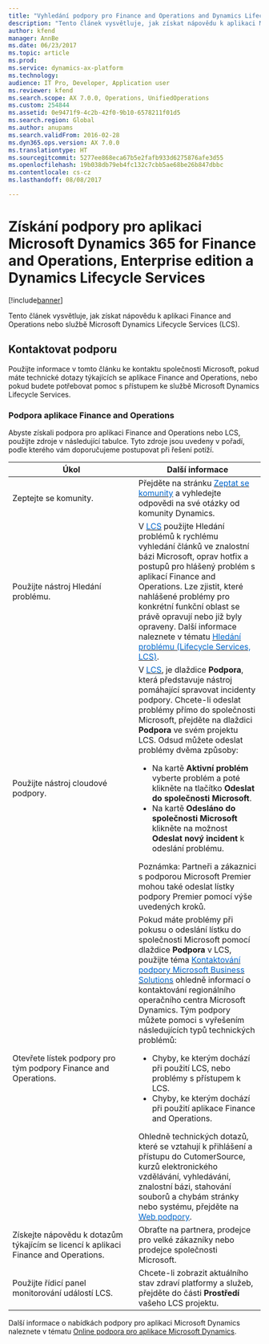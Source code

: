 ```yaml
---
title: "Vyhledání podpory pro Finance and Operations and Dynamics Lifecycle Services"
description: "Tento článek vysvětluje, jak získat nápovědu k aplikaci Microsoft Dynamics 365 for Finance and Operations, Enterprise edition nebo službě Microsoft Dynamics Lifecycle Services (LCS)."
author: kfend
manager: AnnBe
ms.date: 06/23/2017
ms.topic: article
ms.prod: 
ms.service: dynamics-ax-platform
ms.technology: 
audience: IT Pro, Developer, Application user
ms.reviewer: kfend
ms.search.scope: AX 7.0.0, Operations, UnifiedOperations
ms.custom: 254844
ms.assetid: 0e9471f9-4c2b-42f0-9b10-6578211f01d5
ms.search.region: Global
ms.author: anupams
ms.search.validFrom: 2016-02-28
ms.dyn365.ops.version: AX 7.0.0
ms.translationtype: HT
ms.sourcegitcommit: 5277ee868eca67b5e2fafb933d6275876afe3d55
ms.openlocfilehash: 19b038db79eb4fc132c7cbb5ae68be26b847dbbc
ms.contentlocale: cs-cz
ms.lasthandoff: 08/08/2017

---
```


# <a name="find-support-for-microsoft-dynamics-365-for-finance-and-operations-enterprise-edition-and-dynamics-lifecycle-services"></a>Získání podpory pro aplikaci Microsoft Dynamics 365 for Finance and Operations, Enterprise edition a Dynamics Lifecycle Services

[!include[banner](../includes/banner.md)]


Tento článek vysvětluje, jak získat nápovědu k aplikaci Finance and Operations nebo službě Microsoft Dynamics Lifecycle Services (LCS). 

<a name="contact-support"></a>Kontaktovat podporu
---------------

Použijte informace v tomto článku ke kontaktu společnosti Microsoft, pokud máte technické dotazy týkajících se aplikace Finance and Operations, nebo pokud budete potřebovat pomoc s přístupem ke službě Microsoft Dynamics Lifecycle Services.

### <a name="finance-and-operations-support"></a>Podpora aplikace Finance and Operations

Abyste získali podpora pro aplikaci Finance and Operations nebo LCS, použijte zdroje v následující tabulce. Tyto zdroje jsou uvedeny v pořadí, podle kterého vám doporučujeme postupovat při řešení potíží.

<table>
<colgroup>
<col width="33%" />
<col width="33%" />
</colgroup>
<thead>
<tr class="header">
<th>Úkol</th>
<th>Další informace</th>
</tr>
</thead>
<tbody>
<tr class="odd">
<td>Zeptejte se komunity.</td>
<td>Přejděte na stránku <a href="http://go.microsoft.com/fwlink/?LinkId=221068"><span style="color: #0066cc;">Zeptat se komunity</span></a> a vyhledejte odpovědi na své otázky od komunity Dynamics.</td>
</tr>
<tr class="even">
<td>Použijte nástroj Hledání problému.</td>
<td>V <a href="https://lcs.dynamics.com/"><span style="color: #0066cc;">LCS</span></a> použijte Hledání problémů k rychlému vyhledání článků ve znalostní bázi Microsoft, oprav hotfix a postupů pro hlášený problém s aplikací Finance and Operations. Lze zjistit, které nahlášené problémy pro konkrétní funkční oblast se právě opravují nebo již byly opraveny. Další informace naleznete v tématu <a href="issue-search-lcs.md"><span style="color: #0066cc;">Hledání problému (Lifecycle Services, LCS)</span></a>.</td>
</tr>
<tr class="odd">
<td>Použijte nástroj cloudové podpory.</td>
<td>V <a href="https://lcs.dynamics.com/"><span style="color: #0066cc;">LCS</span></a>, je dlaždice <strong>Podpora</strong>, která představuje nástroj pomáhající spravovat incidenty podpory. Chcete-li odeslat problémy přímo do společnosti Microsoft, přejděte na dlaždici <strong>Podpora</strong> ve svém projektu LCS. Odsud můžete odeslat problémy dvěma způsoby:
<ul>
<li>Na kartě <strong>Aktivní problém</strong> vyberte problém a poté klikněte na tlačítko <strong>Odeslat do společnosti Microsoft</strong>.</li>
<li>Na kartě <strong>Odesláno do společnosti Microsoft</strong> klikněte na možnost <strong>Odeslat nový incident</strong> k odeslání problému.</li>
</ul>
Poznámka: Partneři a zákaznici s podporou Microsoft Premier mohou také odeslat lístky podpory Premier pomocí výše uvedených kroků.</td>
</tr>
<tr class="even">
<td>Otevřete lístek podpory pro tým podpory Finance and Operations.</td>
<td>Pokud máte problémy při pokusu o odeslání lístku do společnosti Microsoft pomocí dlaždice <strong>Podpora</strong> v LCS, použijte téma <a href="https://mbs.microsoft.com/customersource/northamerica/ax/support/support-news/global_support_contacts_eng"><span style="color: #0066cc;">Kontaktování podpory Microsoft Business Solutions</span></a> ohledně informací o kontaktování regionálního operačního centra Microsoft Dynamics. Tým podpory můžete pomoci s vyřešením následujících typů technických problémů:
<ul>
<li>Chyby, ke kterým dochází při použití LCS, nebo problémy s přístupem k LCS.</li>
<li>Chyby, ke kterým dochází při použití aplikace Finance and Operations.</li>
</ul>
Ohledně technických dotazů, které se vztahují k přihlášení a přístupu do CutomerSource, kurzů elektronického vzdělávání, vyhledávání, znalostní bázi, stahování souborů a chybám stránky nebo systému, přejděte na <a href="https://mbs2.microsoft.com/members/VoiceSupport/VoiceSupportInternal.aspx"><span style="color: #0066cc;">Web podpory</span></a>.</td>
</tr>
<tr class="odd">
<td>Získejte nápovědu k dotazům týkajícím se licencí k aplikaci Finance and Operations.</td>
<td>Obraťte na partnera, prodejce pro velké zákazníky nebo prodejce společnosti Microsoft.</td>
</tr>
<tr class="even">
<td>Použijte řídicí panel monitorování událostí LCS.</td>
<td>Chcete-li zobrazit aktuálního stav zdraví platformy a služeb, přejděte do části <strong>Prostředí</strong> vašeho LCS projektu.</td>
</tr>
</tbody>
</table>

Další informace o nabídkách podpory pro aplikaci Microsoft Dynamics naleznete v tématu [Online podpora pro aplikace Microsoft Dynamics](https://www.microsoft.com/en-us/dynamics/dynamics-online-support.aspx).




